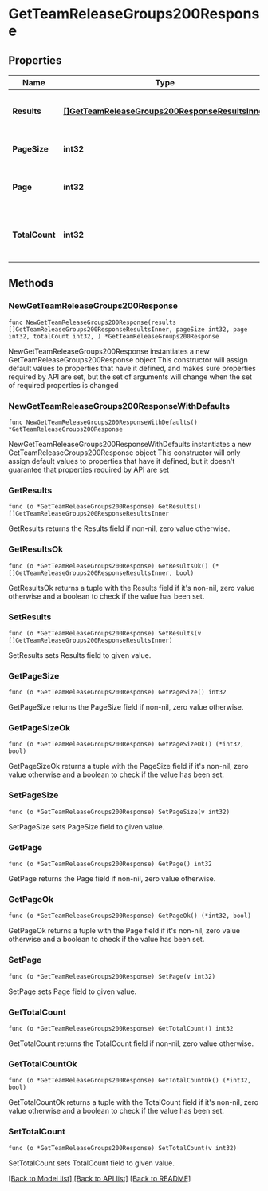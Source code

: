 # GetTeamReleaseGroups200Response

## Properties

Name | Type | Description | Notes
------------ | ------------- | ------------- | -------------
**Results** | [**[]GetTeamReleaseGroups200ResponseResultsInner**](GetTeamReleaseGroups200ResponseResultsInner.md) | Array of team Release Groups | 
**PageSize** | **int32** | Number of items per page | 
**Page** | **int32** | Current page number (1-indexed) | 
**TotalCount** | **int32** | Total number of team release groups | 

## Methods

### NewGetTeamReleaseGroups200Response

`func NewGetTeamReleaseGroups200Response(results []GetTeamReleaseGroups200ResponseResultsInner, pageSize int32, page int32, totalCount int32, ) *GetTeamReleaseGroups200Response`

NewGetTeamReleaseGroups200Response instantiates a new GetTeamReleaseGroups200Response object
This constructor will assign default values to properties that have it defined,
and makes sure properties required by API are set, but the set of arguments
will change when the set of required properties is changed

### NewGetTeamReleaseGroups200ResponseWithDefaults

`func NewGetTeamReleaseGroups200ResponseWithDefaults() *GetTeamReleaseGroups200Response`

NewGetTeamReleaseGroups200ResponseWithDefaults instantiates a new GetTeamReleaseGroups200Response object
This constructor will only assign default values to properties that have it defined,
but it doesn't guarantee that properties required by API are set

### GetResults

`func (o *GetTeamReleaseGroups200Response) GetResults() []GetTeamReleaseGroups200ResponseResultsInner`

GetResults returns the Results field if non-nil, zero value otherwise.

### GetResultsOk

`func (o *GetTeamReleaseGroups200Response) GetResultsOk() (*[]GetTeamReleaseGroups200ResponseResultsInner, bool)`

GetResultsOk returns a tuple with the Results field if it's non-nil, zero value otherwise
and a boolean to check if the value has been set.

### SetResults

`func (o *GetTeamReleaseGroups200Response) SetResults(v []GetTeamReleaseGroups200ResponseResultsInner)`

SetResults sets Results field to given value.


### GetPageSize

`func (o *GetTeamReleaseGroups200Response) GetPageSize() int32`

GetPageSize returns the PageSize field if non-nil, zero value otherwise.

### GetPageSizeOk

`func (o *GetTeamReleaseGroups200Response) GetPageSizeOk() (*int32, bool)`

GetPageSizeOk returns a tuple with the PageSize field if it's non-nil, zero value otherwise
and a boolean to check if the value has been set.

### SetPageSize

`func (o *GetTeamReleaseGroups200Response) SetPageSize(v int32)`

SetPageSize sets PageSize field to given value.


### GetPage

`func (o *GetTeamReleaseGroups200Response) GetPage() int32`

GetPage returns the Page field if non-nil, zero value otherwise.

### GetPageOk

`func (o *GetTeamReleaseGroups200Response) GetPageOk() (*int32, bool)`

GetPageOk returns a tuple with the Page field if it's non-nil, zero value otherwise
and a boolean to check if the value has been set.

### SetPage

`func (o *GetTeamReleaseGroups200Response) SetPage(v int32)`

SetPage sets Page field to given value.


### GetTotalCount

`func (o *GetTeamReleaseGroups200Response) GetTotalCount() int32`

GetTotalCount returns the TotalCount field if non-nil, zero value otherwise.

### GetTotalCountOk

`func (o *GetTeamReleaseGroups200Response) GetTotalCountOk() (*int32, bool)`

GetTotalCountOk returns a tuple with the TotalCount field if it's non-nil, zero value otherwise
and a boolean to check if the value has been set.

### SetTotalCount

`func (o *GetTeamReleaseGroups200Response) SetTotalCount(v int32)`

SetTotalCount sets TotalCount field to given value.



[[Back to Model list]](../README.md#documentation-for-models) [[Back to API list]](../README.md#documentation-for-api-endpoints) [[Back to README]](../README.md)


